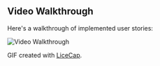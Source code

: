 ## Video Walkthrough

Here's a walkthrough of implemented user stories:

![Video Walkthrough](blog_feature.gif)

GIF created with [LiceCap](http://www.cockos.com/licecap/).